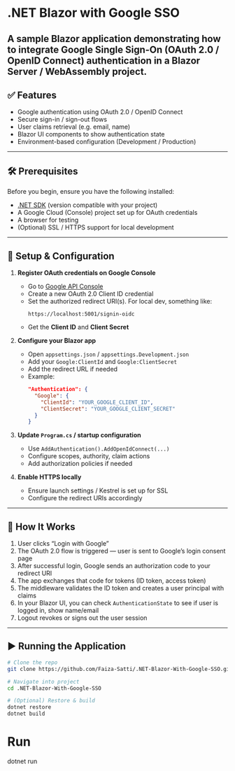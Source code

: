 # .NET Blazor with Google SSO

A sample Blazor application demonstrating how to integrate **Google Single Sign-On (OAuth 2.0 / OpenID Connect)** authentication in a Blazor Server / WebAssembly project.
---

## ✅ Features

- Google authentication using OAuth 2.0 / OpenID Connect  
- Secure sign-in / sign-out flows  
- User claims retrieval (e.g. email, name)  
- Blazor UI components to show authentication state  
- Environment-based configuration (Development / Production)  

---

## 🛠 Prerequisites

Before you begin, ensure you have the following installed:

- [.NET SDK](https://dotnet.microsoft.com/) (version compatible with your project)  
- A Google Cloud (Console) project set up for OAuth credentials  
- A browser for testing  
- (Optional) SSL / HTTPS support for local development  

---

## 🧭 Setup & Configuration

1. **Register OAuth credentials on Google Console**  
   - Go to [Google API Console](https://console.developers.google.com)  
   - Create a new OAuth 2.0 Client ID credential  
   - Set the authorized redirect URI(s). For local dev, something like:  
     ```
     https://localhost:5001/signin-oidc
     ```  
   - Get the **Client ID** and **Client Secret**

2. **Configure your Blazor app**  
   - Open `appsettings.json` / `appsettings.Development.json`  
   - Add your `Google:ClientId` and `Google:ClientSecret`  
   - Add the redirect URL if needed  
   - Example:
     ```json
     "Authentication": {
       "Google": {
         "ClientId": "YOUR_GOOGLE_CLIENT_ID",
         "ClientSecret": "YOUR_GOOGLE_CLIENT_SECRET"
       }
     }
     ```

3. **Update `Program.cs` / startup configuration**  
   - Use `AddAuthentication().AddOpenIdConnect(...)`  
   - Configure scopes, authority, claim actions  
   - Add authorization policies if needed  

4. **Enable HTTPS locally**  
   - Ensure launch settings / Kestrel is set up for SSL  
   - Configure the redirect URIs accordingly  

---

## 🧩 How It Works

1. User clicks “Login with Google”  
2. The OAuth 2.0 flow is triggered — user is sent to Google’s login consent page  
3. After successful login, Google sends an authorization code to your redirect URI  
4. The app exchanges that code for tokens (ID token, access token)  
5. The middleware validates the ID token and creates a user principal with claims  
6. In your Blazor UI, you can check `AuthenticationState` to see if user is logged in, show name/email  
7. Logout revokes or signs out the user session  

---

## ▶️ Running the Application

```bash
# Clone the repo
git clone https://github.com/Faiza-Satti/.NET-Blazor-With-Google-SSO.git

# Navigate into project
cd .NET-Blazor-With-Google-SSO

# (Optional) Restore & build
dotnet restore
dotnet build
```

# Run
dotnet run
